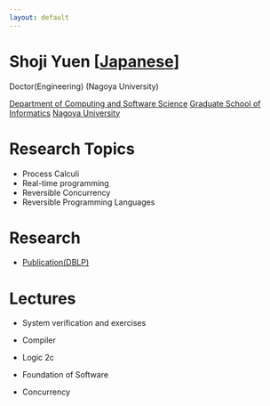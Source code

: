 ```yaml
---
layout: default
---
```

# Shoji Yuen [[Japanese](./yuen)]

Doctor(Engineering) (Nagoya University)

[Department of Computing and Software Science](https://www.i.nagoya-u.ac.jp/en/prof/study_a06/) 
[Graduate School of Informatics](https://www.i.nagoya-u.ac.jp/en/)
[Nagoya University](https://en.nagoya-u.ac.jp/)

# Research Topics

* Process Calculi
* Real-time programming
* Reversible Concurrency
* Reversible Programming Languages

# Research

* [Publication(DBLP)](https://dblp.org/pid/71/4155.html)

# Lectures

* System verification and exercises
* Compiler
* Logic 2c

* Foundation of Software
* Concurrency
